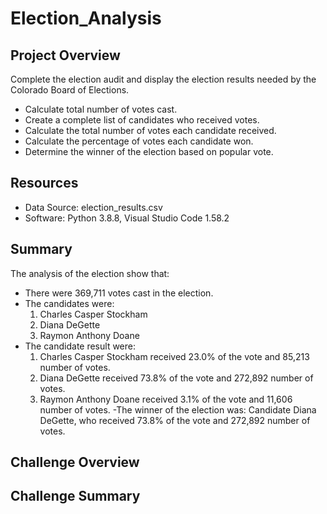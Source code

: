 # Election_Analysis

## Project Overview
Complete the election audit and display the election results needed by the Colorado Board of Elections.
- Calculate total number of votes cast.
- Create a complete list of candidates who received votes.
- Calculate the total number of votes each candidate received.
- Calculate the percentage of votes each candidate won.
- Determine the winner of the election based on popular vote.

## Resources
- Data Source: election_results.csv
- Software: Python 3.8.8, Visual Studio Code 1.58.2

## Summary
The analysis of the election show that:
- There were 369,711 votes cast in the election.
- The candidates were:
    1. Charles Casper Stockham
    2. Diana DeGette
    3. Raymon Anthony Doane
- The candidate result were:
    1. Charles Casper Stockham received 23.0% of the vote and 85,213 number of votes.
    2. Diana DeGette received 73.8% of the vote and 272,892 number of votes.
    3. Raymon Anthony Doane received 3.1% of the vote and 11,606 number of votes.
-The winner of the election was:
    Candidate Diana DeGette, who received 73.8% of the vote and 272,892 number of votes.

## Challenge Overview

## Challenge Summary